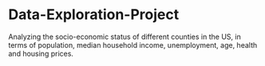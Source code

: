 # Data-Exploration-Project

Analyzing the socio-economic status of different counties in the US, in terms of population, median household income, unemployment, age, health and housing prices.
